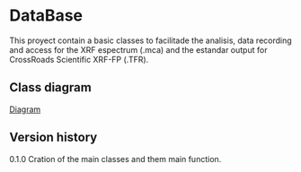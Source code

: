 # DataBase

This proyect contain a basic classes to facilitade the analisis, data recording and access for the XRF espectrum (.mca) and the estandar output for CrossRoads Scientific XRF-FP (.TFR).

## Class diagram

[Diagram](./classDiagram/Diagrama_de_Clases_-_Base_de_Datos_FRX.pdf)

## Version history

0.1.0 Cration of the main classes and them main function.